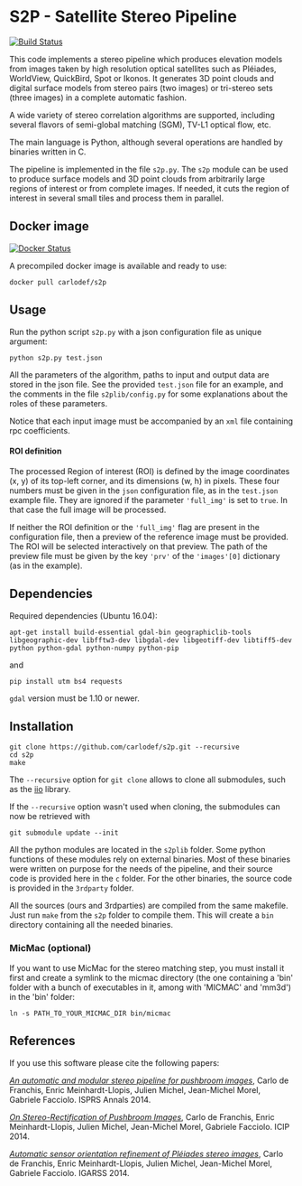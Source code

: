 # S2P - Satellite Stereo Pipeline

[![Build Status](https://travis-ci.org/MISS3D/s2p.svg?branch=master)](https://travis-ci.org/MISS3D/s2p)

This code implements a stereo pipeline which produces elevation models from
images taken by high resolution optical satellites such as Pléiades, WorldView,
QuickBird, Spot or Ikonos. It generates 3D point clouds and digital surface
models from stereo pairs (two images) or tri-stereo sets (three images) in a
complete automatic fashion.

A wide variety of stereo correlation algorithms are supported, including several 
flavors of semi-global matching (SGM), TV-L1 optical flow, etc. 

The main language is Python, although several operations are handled by
binaries written in C.

The pipeline is implemented in the file `s2p.py`. The `s2p` module can be used
to produce surface models and 3D point clouds from arbitrarily large regions
of interest or from complete images. If needed, it cuts the region of interest
in several small tiles and process them in parallel.


## Docker image
[![Docker Status](http://dockeri.co/image/carlodef/s2p)](https://hub.docker.com/r/carlodef/s2p/)

A precompiled docker image is available and ready to use:

    docker pull carlodef/s2p


## Usage

Run the python script `s2p.py` with a json configuration file as unique
argument:

    python s2p.py test.json

All the parameters of the algorithm, paths to input and output data are stored
in the json file. See the provided `test.json` file for an example, and the
comments in the file `s2plib/config.py` for some explanations about the roles
of these parameters.

Notice that each input image must be accompanied by an `xml` file containing rpc
coefficients.

#### ROI definition

The processed Region of interest (ROI) is defined by the image coordinates (x,
y) of its top-left corner, and its dimensions (w, h) in pixels. These four
numbers must be given in the `json` configuration file, as in the `test.json`
example file. They are ignored if the parameter `'full_img'` is set to `true`.
In that case the full image will be processed.

If neither the ROI definition or the `'full_img'` flag are present in the
configuration file, then a preview of the reference image must be provided. The
ROI will be selected interactively on that preview. The path of the preview
file must be given by the key `'prv'` of the `'images'[0]` dictionary (as in
the example).


## Dependencies

Required dependencies (Ubuntu 16.04):

    apt-get install build-essential gdal-bin geographiclib-tools libgeographic-dev libfftw3-dev libgdal-dev libgeotiff-dev libtiff5-dev python python-gdal python-numpy python-pip

and

    pip install utm bs4 requests

`gdal` version must be 1.10 or newer.


## Installation

    git clone https://github.com/carlodef/s2p.git --recursive
    cd s2p
    make

The `--recursive` option for `git clone` allows to clone all submodules, such
as the [iio](https://github.com/mnhrdt/iio) library.

If the `--recursive` option wasn't used when cloning, the submodules can now be
retrieved with

    git submodule update --init

All the python modules are located in the `s2plib` folder. Some python
functions of these modules rely on external binaries. Most of these binaries
were written on purpose for the needs of the pipeline, and their source code is
provided here in the `c` folder. For the other binaries, the source code is
provided in the `3rdparty` folder.

All the sources (ours and 3rdparties) are compiled from the same makefile. Just
run `make` from the `s2p` folder to compile them.  This will create a `bin`
directory containing all the needed binaries.


### MicMac (optional)

If you want to use MicMac for the stereo matching step, you must install it
first and create a symlink to the micmac directory (the one containing a 'bin'
folder with a bunch of executables in it, among with 'MICMAC' and 'mm3d') in
the 'bin' folder:

    ln -s PATH_TO_YOUR_MICMAC_DIR bin/micmac


## References

If you use this software please cite the following papers:

[*An automatic and modular stereo pipeline for pushbroom
images*](http://dx.doi.org/10.5194/isprsannals-II-3-49-2014), Carlo de
Franchis, Enric Meinhardt-Llopis, Julien Michel, Jean-Michel Morel, Gabriele
Facciolo. ISPRS Annals 2014.

[*On Stereo-Rectification of Pushbroom
Images*](http://dx.doi.org/10.1109/ICIP.2014.7026102), Carlo de Franchis, Enric
Meinhardt-Llopis, Julien Michel, Jean-Michel Morel, Gabriele Facciolo.  ICIP
2014.

[*Automatic sensor orientation refinement of Pléiades stereo
images*](http://dx.doi.org/10.1109/IGARSS.2014.6946762), Carlo de Franchis,
Enric Meinhardt-Llopis, Julien Michel, Jean-Michel Morel, Gabriele Facciolo.
IGARSS 2014.
